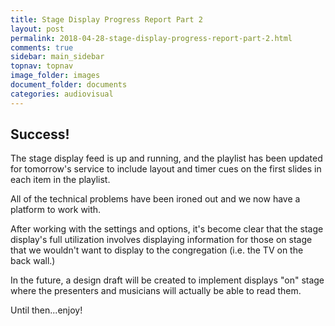 ```yaml
---
title: Stage Display Progress Report Part 2
layout: post
permalink: 2018-04-28-stage-display-progress-report-part-2.html
comments: true
sidebar: main_sidebar
topnav: topnav
image_folder: images
document_folder: documents
categories: audiovisual
---
```


## Success!
The stage display feed is up and running, and the playlist has been updated for tomorrow's service to include layout and timer cues on the first slides in each item in the playlist.

All of the technical problems have been ironed out and we now have a platform to work with.

After working with the settings and options, it's become clear that the stage display's full utilization involves displaying information for those on stage that we wouldn't want to display to the congregation (i.e. the TV on the back wall.)

In the future, a design draft will be created to implement displays "on" stage where the presenters and musicians will actually be able to read them.

Until then...enjoy!